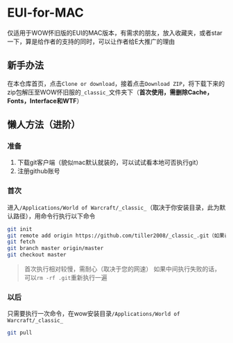 # EUI-for-MAC
仅适用于WOW怀旧版的EUI的MAC版本，有需求的朋友，放入收藏夹，或者star一下，算是给作者的支持的同时，可以让作者给E大推广的理由

## 新手办法
在本仓库首页，点击`Clone or download`，接着点击`Download ZIP`，将下载下来的zip包解压至WOW怀旧服的`_classic_`文件夹下（__首次使用，需删除Cache，Fonts，Interface和WTF__）

## 懒人方法（进阶）
### 准备
1. 下载git客户端（貌似mac默认就装的，可以试试看本地可否执行git）
2. 注册github账号

### 首次
进入`/Applications/World of Warcraft/_classic_`（取决于你安装目录，此为默认路径），用命令行执行以下命令
```sh
git init
git remote add origin https://github.com/tiller2008/_classic_.git（如果在github上关联过ssh的话可以执行如下命令：git remote add origin git@github.com:tiller2008/_classic_.git）
git fetch
git branch master origin/master
git checkout master
```
> 首次执行相对较慢，需耐心（取决于您的网速）
> 如果中间执行失败的话，可以`rm -rf .git`重新执行一遍

### 以后
只需要执行一次命令，在wow安装目录`/Applications/World of Warcraft/_classic_`
```sh
git pull
```
